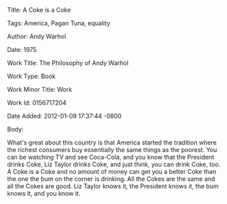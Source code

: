Title:  A Coke is a Coke

Tags:   America, Pagan Tuna, equality

Author: Andy Warhol

Date:   1975

Work Title: The Philosophy of Andy Warhol

Work Type: Book

Work Minor Title: Work

Work Id: 0156717204

Date Added: 2012-01-09 17:37:44 -0800

Body: 

What's great about this country is that America started the tradition where the richest consumers buy essentially the same things as the poorest. You can be watching TV and see Coca-Cola, and you know that the President drinks Coke, Liz Taylor drinks Coke, and just think, you can drink Coke, too. A Coke is a Coke and no amount of money can get you a better Coke than the one the bum on the corner is drinking. All the Cokes are the same and all the Cokes are good. Liz Taylor knows it, the President knows it, the bum knows it, and you know it.

